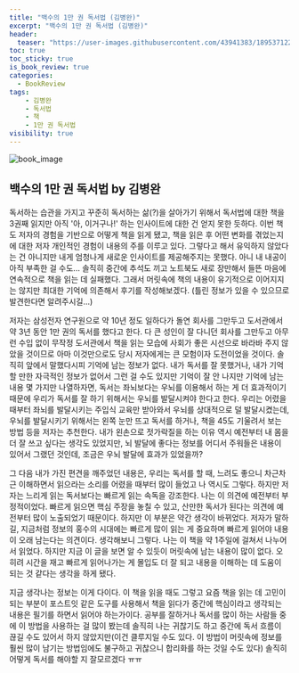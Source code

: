 ```yaml
---
title: "백수의 1만 권 독서법 (김병완)"
excerpt: "백수의 1만 권 독서법 (김병완)"
header:
  teaser: "https://user-images.githubusercontent.com/43941383/189537122-701099e1-a05d-4829-a2ab-540b7f3bfd47.jpeg"
toc: true
toc_sticky: true
is_book_review: true
categories:
  - BookReview
tags:
    - 김병완
    - 독서법
    - 책
    - 1만 권 독서법 
visibility: true
---
```


![book_image](https://user-images.githubusercontent.com/43941383/189537122-701099e1-a05d-4829-a2ab-540b7f3bfd47.jpeg)

## 백수의 1만 권 독서법 by 김병완

독서하는 습관을 가지고 꾸준히 독서하는 삶(?)을 살아가기 위해서 독서법에 대한 책을 3권째 읽지만 아직 '아, 이거구나!' 하는 인사이트에 대한 건 얻지 못한 듯하다. 이번 책도 저자의 경험을 기반으로 어떻게 책을 읽게 됐고, 책을 읽은 후 어떤 변화를 겪었는지에 대한 저자 개인적인 경험이 내용의 주를 이루고 있다. 그렇다고 해서 유익하지 않았다는 건 아니지만 내게 엄청나게 새로운 인사이트를 제공해주지는 못했다. 아니 내 내공이 아직 부족한 걸 수도... 솔직히 중간에 추석도 끼고 노트북도 새로 장만해서 들뜬 마음에 연속적으로 책을 읽는 데 실패했다. 그래서 머릿속에 책의 내용이 유기적으로 이어지지는 않지만 최대한 기억에 의존해서 후기를 작성해보겠다. (틀린 정보가 있을 수 있으므로 발견한다면 알려주시길...)

저자는 삼성전자 연구원으로 약 10년 정도 일하다가 돌연 회사를 그만두고 도서관에서 약 3년 동안 1만 권의 독서를 했다고 한다. 다 큰 성인이 잘 다니던 회사를 그만두고 아무런 수입 없이 무작정 도서관에서 책을 읽는 모습에 사회가 좋은 시선으로 바라바 주지 않았을 것이므로 아마 이것만으로도 당시 저자에게는 큰 모험이자 도전이었을 것이다. 솔직히 앞에서 말했다시피 기억에 남는 정보가 없다. 내가 독서를 잘 못했거나, 내가 기억할 만한 자극적인 정보가 없어서 그런 걸 수도 있지만 기억이 잘 안 나지만 기억에 남는 내용 몇 가지만 나열하자면, 독서는 좌뇌보다는 우뇌를 이용해서 하는 게 더 효과적이기 때문에 우리가 독서를 잘 하기 위해서는 우뇌를 발달시켜야 한다고 한다. 우리는 어렸을 때부터 좌뇌를 발달시키는 주입식 교육만 받아와서 우뇌를 상대적으로 덜 발달시켰는데, 우뇌를 발달시키기 위해서는 왼쪽 눈만 뜨고 독서를 하거나, 책을 45도 기울려서 보는 방법 등을 저자는 추천한다. 내가 왼손으로 젓가락질을 하는 이유 역시 예전부터 내 몸을 더 잘 쓰고 싶다는 생각도 있었지만, 뇌 발달에 좋다는 정보를 어디서 주워들은 내용이 있어서 그랬던 것인데, 조금은 우뇌 발달에 효과가 있었을까?

그 다음 내가 가진 편견을 깨주었던 내용은, 우리는 독서를 할 때, 느려도 좋으니 차근차근 이해하면서 읽으라는 소리를 어렸을 때부터 많이 들었고 나 역시도 그렇다. 하지만 저자는 느리게 읽는 독서보다는 빠르게 읽는 속독을 강조한다. 나는 이 의견에 예전부터 부정적이었다. 빠르게 읽으면 핵심 주장을 놓칠 수 있고, 산만한 독서가 된다는 의견에 예전부터 많이 노출되었기 때문이다. 하지만 이 부분은 약간 생각이 바뀌었다. 저자가 말하길, 지금처럼 정보의 홍수의 시대에는 빠르게 많이 읽는 게 중요하며 빠르게 읽어야 내용이 오래 남는다는 의견이다. 생각해보니 그렇다. 나는 이 책을 약 1주일에 걸쳐서 나누어서 읽었다. 하지만 지금 이 글을 보면 알 수 있듯이 머릿속에 남는 내용이 많이 없다. 오히려 시간을 재고 빠르게 읽어나가는 게 몰입도 더 잘 되고 내용을 이해하는 데 도움이 되는 것 같다는 생각을 하게 됐다.

지금 생각나는 정보는 이게 다이다. 이 책을 읽을 때도 그렇고 요즘 책을 읽는 데 고민이 되는 부분이 포스트잇 같은 도구를 사용해서 책을 읽다가 중간에 핵심이라고 생각되는 내용은 필기를 하면서 읽어야 하는가이다. 공부를 잘하거나 독서를 많이 하는 사람들 중에 이 방법을 사용하는 걸 많이 봤는데 솔직히 나는 귀찮기도 하고 중간에 독서 흐름이 끊길 수도 있어서 하지 않았지만(이건 클루지일 수도 있다. 이 방법이 머릿속에 정보를 훨씬 많이 남기는 방법임에도 불구하고 귀찮으니 합리화를 하는 것일 수도 있다) 솔직히 어떻게 독서를 해야할 지 잘모르겠다 ㅠㅠ
